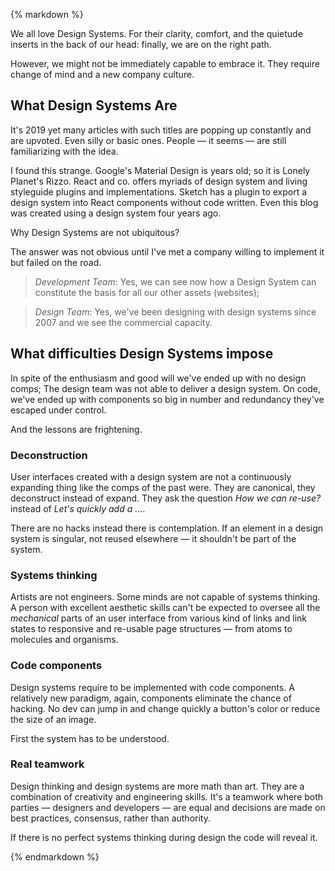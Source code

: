 {% markdown %}

We all love Design Systems. For their clarity, comfort, and the quietude inserts in the back of our head: finally, we are on the right path.

However, we might not be immediately capable to embrace it. They require change of mind and a new company culture.

## What Design Systems Are

It's 2019 yet many articles with such titles are popping up constantly and are upvoted. Even silly or basic ones. People &mdash; it seems &mdash; are still familiarizing with the idea.

I found this strange. Google's Material Design is years old; so it is Lonely Planet's Rizzo. React and co. offers myriads of design system and living styleguide plugins and implementations. Sketch has a plugin to export a design system into React components without code written. Even this blog was created using a design system four years ago.

Why Design Systems are not ubiquitous?

The answer was not obvious until I've met a company willing to implement it but failed on the road.

> _Development Team_: Yes, we can see now how a Design System can constitute the basis for all our other assets (websites);

> _Design Team_: Yes, we've been designing with design systems since 2007 and we see the commercial capacity.

## What difficulties Design Systems impose

In spite of the enthusiasm and good will we've ended up with no design comps; The design team was not able to deliver a design system. On code, we've ended up with components so big in number and redundancy they've escaped under control.

And the lessons are frightening.

### Deconstruction

User interfaces created with a design system are not a continuously expanding thing like the comps of the past were. They are canonical, they deconstruct instead of expand. They ask the question _How we can re-use?_ instead of _Let's quickly add a ..._.

There are no hacks instead there is contemplation. If an element in a design system is singular, not reused elsewhere &mdash; it shouldn't be part of the system.

### Systems thinking

Artists are not engineers. Some minds are not capable of systems thinking. A person with excellent aesthetic skills can't be expected to oversee all the _mechanical_ parts of an user interface from various kind of links and link states to responsive and re-usable page structures &mdash; from atoms to molecules and organisms.

### Code components

Design systems require to be implemented with code components. A relatively new paradigm, again, components eliminate the chance of hacking. No dev can jump in and change quickly a button's color or reduce the size of an image.

First the system has to be understood.

### Real teamwork

Design thinking and design systems are more math than art. They are a combination of creativity and engineering skills. It's a teamwork where both parties &mdash; designers and developers &mdash; are equal and decisions are made on best practices, consensus, rather than authority.

If there is no perfect systems thinking during design the code will reveal it.

{% endmarkdown %}
